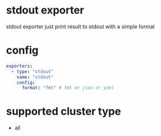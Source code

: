 # stdout exporter
stdout exporter just print result to stdout with a simple format

# config
```yaml
exporters:
  - type: "stdout"
    name: "stdout"
    config:
      format: "fmt" # fmt or json or yaml
```

# supported cluster type 
* all